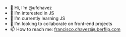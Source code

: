 - 👋 Hi, I’m @ufchavez
- 👀 I’m interested in JS
- 🌱 I’m currently learning JS
- 💞️ I’m looking to collaborate on front-end projects
- 📫 How to reach me: francisco.chavez@uberflip.com

<!---
ufchavez/ufchavez is a ✨ special ✨ repository because its `README.md` (this file) appears on your GitHub profile.
You can click the Preview link to take a look at your changes.
--->
